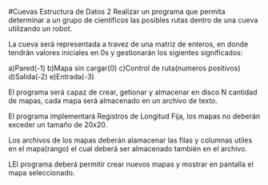 #Cuevas Estructura de Datos 2
Realizar un programa que permita determinar a un grupo de cientificos
las posibles rutas dentro de una cueva utilizando un robot.



La cueva será representada a travez de una matriz de enteros, en donde tendrán
valores iniciales en 0s y gestionarán los sigientes significados:



a)Pared(-1)
b)Mapa sin cargar(0)
c)Control de ruta(numeros positivos)
d)Salida(-2)
e)Entrada(-3)

El programa será capaz de crear, getionar y almacenar en disco N cantidad de mapas, cada mapa será almacenado en un archivo de texto.

El programa implementará Registros de Longitud Fija, los mapas no deberán exceder un tamaño de 20x20.

Los archivos de los mapas deberán alamacenar las filas y columnas utiles en el mapa(rango) el cual deberá ser almacenado también en el archivo.

LEl programa deberá permitir crear nuevos mapas y mostrar en pantalla el mapa seleccionado.
